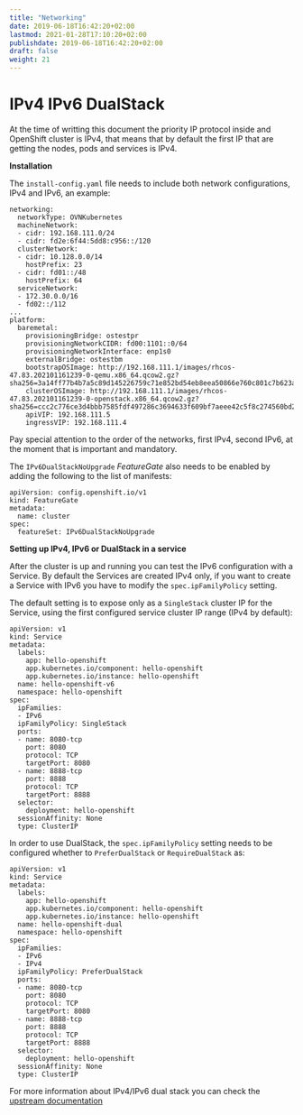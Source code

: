 ```yaml
---
title: "Networking"
date: 2019-06-18T16:42:20+02:00
lastmod: 2021-01-28T17:10:20+02:00
publishdate: 2019-06-18T16:42:20+02:00
draft: false
weight: 21
---
```


# IPv4 IPv6 DualStack

At the time of writting this document the priority IP protocol inside and OpenShift cluster is IPv4, that means that by default the first IP that are getting the nodes, pods and services is IPv4. 

**Installation**

The `install-config.yaml` file needs to include both network configurations, IPv4 and IPv6, an example:


```
networking:
  networkType: OVNKubernetes
  machineNetwork:
  - cidr: 192.168.111.0/24
  - cidr: fd2e:6f44:5dd8:c956::/120
  clusterNetwork:
  - cidr: 10.128.0.0/14
    hostPrefix: 23
  - cidr: fd01::/48
    hostPrefix: 64
  serviceNetwork:
  - 172.30.0.0/16
  - fd02::/112
...
platform:
  baremetal:
    provisioningBridge: ostestpr
    provisioningNetworkCIDR: fd00:1101::0/64
    provisioningNetworkInterface: enp1s0
    externalBridge: ostestbm
    bootstrapOSImage: http://192.168.111.1/images/rhcos-47.83.202101161239-0-qemu.x86_64.qcow2.gz?sha256=3a14ff77b4b7a5c89d145226759c71e852bd54eb8eea50866e760c801c7b623a
    clusterOSImage: http://192.168.111.1/images/rhcos-47.83.202101161239-0-openstack.x86_64.qcow2.gz?sha256=ccc2c776ce3d4bbb7585fdf497286c3694633f609bf7aeee42c5f8c274560bd2
    apiVIP: 192.168.111.5
    ingressVIP: 192.168.111.4
```

Pay special attention to the order of the networks, first IPv4, second IPv6, at the moment that is important and mandatory.

The `IPv6DualStackNoUpgrade` _FeatureGate_ also needs to be enabled by adding the following to the list of manifests:

```
apiVersion: config.openshift.io/v1
kind: FeatureGate
metadata:
  name: cluster
spec:
  featureSet: IPv6DualStackNoUpgrade

```

**Setting up IPv4, IPv6 or DualStack in a service**

After the cluster is up and running you can test the IPv6 configuration with a Service. By default the Services are created IPv4 only, if you want to create a Service with IPv6 you have to modify the `spec.ipFamilyPolicy` setting.

The default setting is to expose only as a `SingleStack` cluster IP for the Service, using the first configured service cluster IP range (IPv4 by default):

```
apiVersion: v1
kind: Service
metadata:
  labels:
    app: hello-openshift
    app.kubernetes.io/component: hello-openshift
    app.kubernetes.io/instance: hello-openshift
  name: hello-openshift-v6
  namespace: hello-openshift
spec:
  ipFamilies:
  - IPv6
  ipFamilyPolicy: SingleStack
  ports:
  - name: 8080-tcp
    port: 8080
    protocol: TCP
    targetPort: 8080
  - name: 8888-tcp
    port: 8888
    protocol: TCP
    targetPort: 8888
  selector:
    deployment: hello-openshift
  sessionAffinity: None
  type: ClusterIP
```
In order to use DualStack, the `spec.ipFamilyPolicy` setting needs to be configured whether to `PreferDualStack` or `RequireDualStack` as:
```
apiVersion: v1
kind: Service
metadata:
  labels:
    app: hello-openshift
    app.kubernetes.io/component: hello-openshift
    app.kubernetes.io/instance: hello-openshift
  name: hello-openshift-dual
  namespace: hello-openshift
spec:
  ipFamilies:
  - IPv6
  - IPv4
  ipFamilyPolicy: PreferDualStack
  ports:
  - name: 8080-tcp
    port: 8080
    protocol: TCP
    targetPort: 8080
  - name: 8888-tcp
    port: 8888
    protocol: TCP
    targetPort: 8888
  selector:
    deployment: hello-openshift
  sessionAffinity: None
  type: ClusterIP
```

For more information about IPv4/IPv6 dual stack you can check the [upstream documentation](https://kubernetes.io/docs/concepts/services-networking/dual-stack/)
